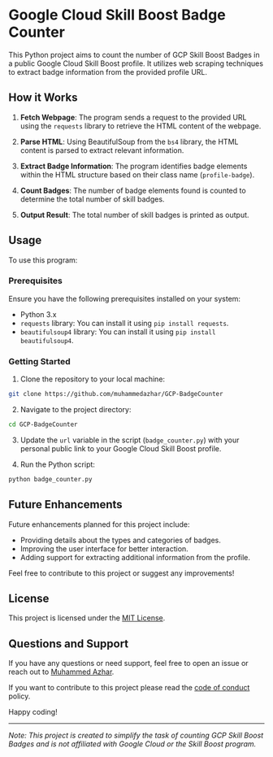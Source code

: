 # Google Cloud Skill Boost Badge Counter

This Python project aims to count the number of GCP Skill Boost Badges in a public Google Cloud Skill Boost profile. It utilizes web scraping techniques to extract badge information from the provided profile URL.

## How it Works

1. **Fetch Webpage**: The program sends a request to the provided URL using the `requests` library to retrieve the HTML content of the webpage.

2. **Parse HTML**: Using BeautifulSoup from the `bs4` library, the HTML content is parsed to extract relevant information.

3. **Extract Badge Information**: The program identifies badge elements within the HTML structure based on their class name (`profile-badge`).

4. **Count Badges**: The number of badge elements found is counted to determine the total number of skill badges.

5. **Output Result**: The total number of skill badges is printed as output.

## Usage

To use this program:

### Prerequisites

Ensure you have the following prerequisites installed on your system:

- Python 3.x
- `requests` library: You can install it using `pip install requests`.
- `beautifulsoup4` library: You can install it using `pip install beautifulsoup4`.

### Getting Started

1. Clone the repository to your local machine:

```bash
git clone https://github.com/muhammedazhar/GCP-BadgeCounter
```

2. Navigate to the project directory:

```bash
cd GCP-BadgeCounter
```

3. Update the `url` variable in the script (`badge_counter.py`) with your personal public link to your Google Cloud Skill Boost profile.

4. Run the Python script:

```bash
python badge_counter.py
```

## Future Enhancements

Future enhancements planned for this project include:

- Providing details about the types and categories of badges.
- Improving the user interface for better interaction.
- Adding support for extracting additional information from the profile.

Feel free to contribute to this project or suggest any improvements!

## License

This project is licensed under the [MIT License](../docs/LICENSE).

## Questions and Support

If you have any questions or need support, feel free to open an issue or reach out to [Muhammed Azhar](https://github.com/muhammedazhar).

If you want to contribute to this project please read the [code of conduct](./docs/CODE_OF_CONDUCT.md) policy.

Happy coding!

---

*Note: This project is created to simplify the task of counting GCP Skill Boost Badges and is not affiliated with Google Cloud or the Skill Boost program.*